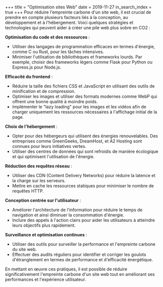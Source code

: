 +++
title = "Optimisation sites Web"
date = 2019-11-27
in_search_index = true
+++
Pour réduire l'empreinte carbone d'un site web, il est crucial de prendre en compte plusieurs facteurs liés à la conception, au développement et à l'hébergement. Voici quelques stratégies et technologies qui peuvent aider à créer une pile web plus sobre en CO2 :

**Optimisation du code et des ressources** :
* Utiliser des langages de programmation efficaces en termes d'énergie, comme C ou Rust, pour les tâches intensives. 
* Minimiser l'utilisation de bibliothèques et frameworks lourds. Par exemple, choisir des frameworks légers comme Flask pour Python ou Express.js pour Node.js.

**Efficacité du frontend** :
* Réduire la taille des fichiers CSS et JavaScript en utilisant des outils de minification et de compression. 
* Optimiser les images et utiliser des formats modernes comme WebP qui offrent une bonne qualité à moindre poids.
* Implémenter le "lazy loading" pour les images et les vidéos afin de charger uniquement les ressources nécessaires à l'affichage initial de la page.

**Choix de l'hébergement** :
* Opter pour des hébergeurs qui utilisent des énergies renouvelables. Des entreprises comme GreenGeeks, DreamHost, et A2 Hosting sont connues pour leurs initiatives vertes.
* Utiliser des centres de données qui sont refroidis de manière écologique et qui optimisent l'utilisation de l'énergie.

**Réduction des requêtes réseau** :
* Utiliser des CDN (Content Delivery Networks) pour réduire la latence et la charge sur les serveurs.
* Mettre en cache les ressources statiques pour minimiser le nombre de requêtes HTTP.

**Conception centrée sur l'utilisateur** :
* Améliorer l'architecture de l'information pour réduire le temps de navigation et ainsi diminuer la consommation d'énergie.
* Inclure des appels à l'action clairs pour aider les utilisateurs à atteindre leurs objectifs plus rapidement.

**Surveillance et optimisation continues** :
* Utiliser des outils pour surveiller la performance et l'empreinte carbone du site web.
* Effectuer des audits réguliers pour identifier et corriger les goulots d'étranglement en termes de performance et d'efficacité énergétique.

En mettant en œuvre ces pratiques, il est possible de réduire significativement l'empreinte carbone d'un site web tout en améliorant ses performances et l'expérience utilisateur.